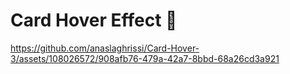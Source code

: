 # Card Hover Effect 🤩

https://github.com/anaslaghrissi/Card-Hover-3/assets/108026572/908afb76-479a-42a7-8bbd-68a26cd3a921
